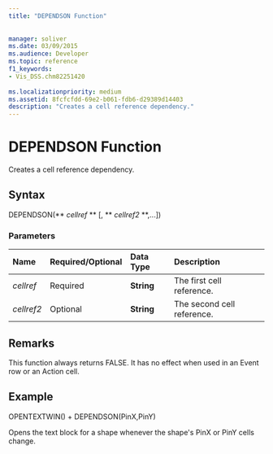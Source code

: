 ```yaml
---
title: "DEPENDSON Function"
 
 
manager: soliver
ms.date: 03/09/2015
ms.audience: Developer
ms.topic: reference
f1_keywords:
- Vis_DSS.chm82251420
 
ms.localizationpriority: medium
ms.assetid: 8fcfcfdd-69e2-b061-fdb6-d29389d14403
description: "Creates a cell reference dependency."
---
```


# DEPENDSON Function

Creates a cell reference dependency.
  
## Syntax

DEPENDSON(** *cellref* ** [, ** *cellref2* **,...]) 
  
### Parameters

|**Name**|**Required/Optional**|**Data Type**|**Description**|
|:-----|:-----|:-----|:-----|
| _cellref_ <br/> |Required  <br/> |**String** <br/> |The first cell reference.  <br/> |
| _cellref2_ <br/> |Optional  <br/> |**String** <br/> |The second cell reference.  <br/> |
   
## Remarks

This function always returns FALSE. It has no effect when used in an Event row or an Action cell. 
  
## Example

OPENTEXTWIN() + DEPENDSON(PinX,PinY) 
  
Opens the text block for a shape whenever the shape's PinX or PinY cells change. 
  


